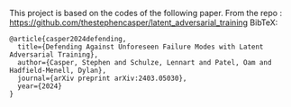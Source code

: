 This project is based on the codes of the following paper. From the repo : https://github.com/thestephencasper/latent_adversarial_training
BibTeX:
```
@article{casper2024defending,
  title={Defending Against Unforeseen Failure Modes with Latent Adversarial Training},
  author={Casper, Stephen and Schulze, Lennart and Patel, Oam and Hadfield-Menell, Dylan},
  journal={arXiv preprint arXiv:2403.05030},
  year={2024}
}
